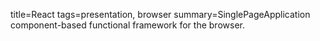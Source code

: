 title=React
tags=presentation, browser
summary=SinglePageApplication component-based functional framework for the browser.
~~~~~~
